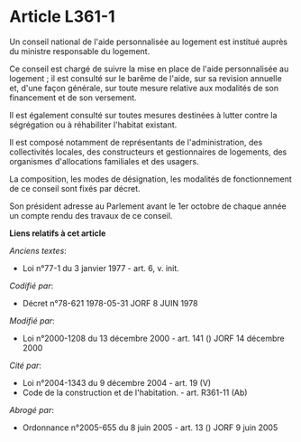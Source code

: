 # Article L361-1

Un conseil national de l'aide personnalisée au logement est institué auprès du ministre responsable du logement.

Ce conseil est chargé de suivre la mise en place de l'aide personnalisée au logement ; il est consulté sur le barême de
l'aide, sur sa revision annuelle et, d'une façon générale, sur toute mesure relative aux modalités de son financement et de
son versement.

Il est également consulté sur toutes mesures destinées à lutter contre la ségrégation ou à réhabiliter l'habitat existant.

Il est composé notamment de représentants de l'administration, des collectivités locales, des constructeurs et gestionnaires
de logements, des organismes d'allocations familiales et des usagers.

La composition, les modes de désignation, les modalités de fonctionnement de ce conseil sont fixés par décret.

Son président adresse au Parlement avant le 1er octobre de chaque année un compte rendu des travaux de ce conseil.

**Liens relatifs à cet article**

_Anciens textes_:

  - Loi n°77-1 du 3 janvier 1977 - art. 6, v. init.

_Codifié par_:

  - Décret n°78-621 1978-05-31 JORF 8 JUIN 1978

_Modifié par_:

  - Loi n°2000-1208 du 13 décembre 2000 - art. 141 () JORF 14 décembre 2000

_Cité par_:

  - Loi n°2004-1343 du 9 décembre 2004 - art. 19 (V)
  - Code de la construction et de l'habitation. - art. R361-11 (Ab)

_Abrogé par_:

  - Ordonnance n°2005-655 du 8 juin 2005 - art. 13 () JORF 9 juin 2005
